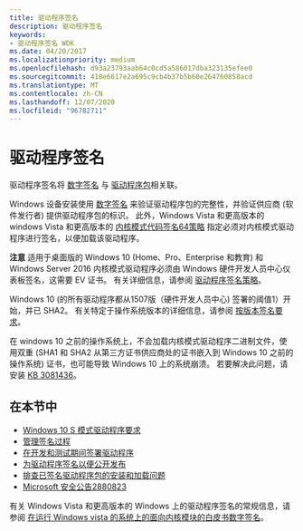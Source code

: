 ```yaml
---
title: 驱动程序签名
description: 驱动程序签名
keywords:
- 驱动程序签名 WDK
ms.date: 04/20/2017
ms.localizationpriority: medium
ms.openlocfilehash: d93a23793aab64c0cd5a586017dba323135efee0
ms.sourcegitcommit: 418e6617e2a695c9cb4b37b5b60e264760858acd
ms.translationtype: MT
ms.contentlocale: zh-CN
ms.lasthandoff: 12/07/2020
ms.locfileid: "96782711"
---
```

# <a name="driver-signing"></a>驱动程序签名


驱动程序签名将 [数字签名](digital-signatures.md) 与 [驱动程序包](driver-packages.md)相关联。

Windows 设备安装使用 [数字签名](digital-signatures.md) 来验证驱动程序包的完整性，并验证供应商 (软件发行者) 提供驱动程序包的标识。 此外，Windows Vista 和更高版本的 windows Vista 和更高版本的 [内核模式代码签名64策略](kernel-mode-code-signing-policy--windows-vista-and-later-.md) 指定必须对内核模式驱动程序进行签名，以便加载该驱动程序。

**注意**  适用于桌面版的 Windows 10 (Home、Pro、Enterprise 和教育) 和 Windows Server 2016 内核模式驱动程序必须由 Windows 硬件开发人员中心仪表板签名，这需要 EV 证书。 有关详细信息，请参阅 [驱动程序签名策略](kernel-mode-code-signing-policy--windows-vista-and-later-.md)。

Windows 10 (的所有驱动程序都从1507版（硬件开发人员中心) 签署的阈值1）开始，并已 SHA2。  有关特定于操作系统版本的详细信息，请参阅 [按版本签名要求](kernel-mode-code-signing-policy--windows-vista-and-later-.md#signing-requirements-by-version)。

在 windows 10 之前的操作系统上，不会加载内核模式驱动程序二进制文件，使用双重 (SHA1 和 SHA2 从第三方证书供应商处的证书嵌入到 Windows 10 之前的操作系统) 证书，也可能导致 Windows 10 上的系统崩溃。 若要解决此问题，请安装 [KB 3081436](https://support.microsoft.com/help/3081436/cumulative-update-for-windows-10-august-11-2015)。

## <a name="in-this-section"></a>在本节中


-   [Windows 10 S 模式驱动程序要求](Windows10SDriverRequirements.md)
-   [管理签名过程](managing-the-signing-process.md)
-   [在开发和测试期间签署驱动程序](./introduction-to-test-signing.md)
-   [为驱动程序签名以便公开发布](signing-drivers-for-public-release--windows-vista-and-later-.md)
-   [排查已签名驱动程序包的安装和加载问题](./detecting-driver-load-errors.md)
-   [Microsoft 安全公告2880823](/security-updates/SecurityAdvisories/2016/2880823)

有关 Windows Vista 和更高版本的 Windows 上的驱动程序签名的常规信息，请参阅 [在运行 Windows vista 的系统上的面向内核模块的白皮书数字签名](/previous-versions/dotnet/articles/bb530195(v=msdn.10))。


